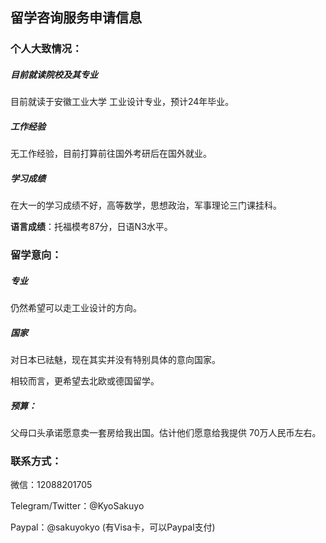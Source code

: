 ## 留学咨询服务申请信息

### 个人大致情况：

##### 目前就读院校及其专业

目前就读于安徽工业大学 工业设计专业，预计24年毕业。

##### 工作经验

无工作经验，目前打算前往国外考研后在国外就业。

##### 学习成绩

在大一的学习成绩不好，高等数学，思想政治，军事理论三门课挂科。

**语言成绩**：托福模考87分，日语N3水平。

### 留学意向：

##### 专业

仍然希望可以走工业设计的方向。

##### 国家

对日本已祛魅，现在其实并没有特别具体的意向国家。

相较而言，更希望去北欧或德国留学。

##### 预算：

父母口头承诺愿意卖一套房给我出国。估计他们愿意给我提供 70万人民币左右。

### 联系方式：

微信：12088201705

Telegram/Twitter：@KyoSakuyo

Paypal：@sakuyokyo (有Visa卡，可以Paypal支付)